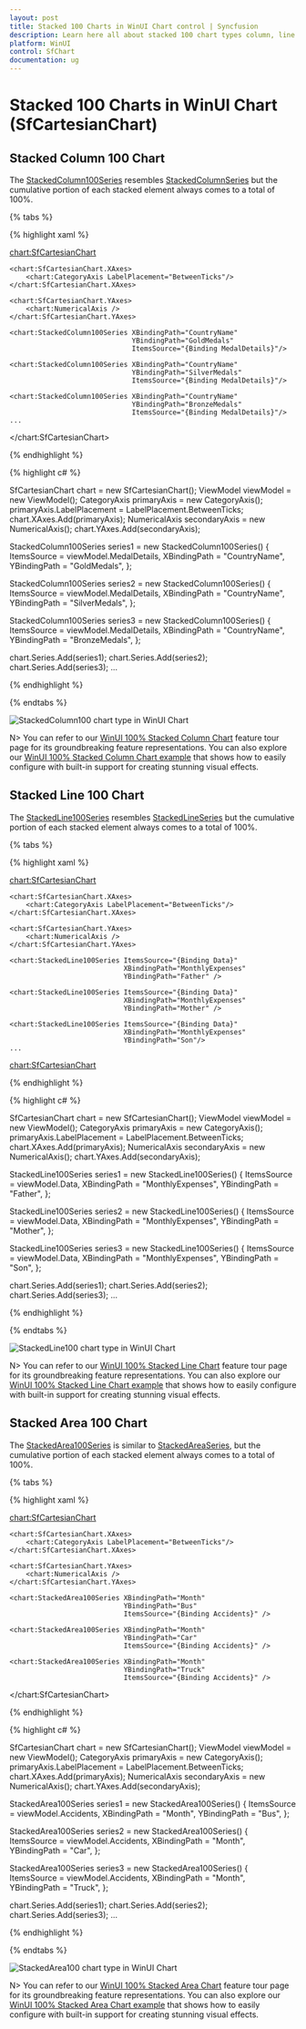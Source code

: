 ```yaml
---
layout: post
title: Stacked 100 Charts in WinUI Chart control | Syncfusion
description: Learn here all about stacked 100 chart types column, line and area in Syncfusion WinUI Chart (SfCartesianChart) control.
platform: WinUI
control: SfChart
documentation: ug
---
```


# Stacked 100 Charts in WinUI Chart (SfCartesianChart)

## Stacked Column 100 Chart

The [StackedColumn100Series](https://help.syncfusion.com/cr/winui/Syncfusion.UI.Xaml.Charts.StackedColumn100Series.html) resembles [StackedColumnSeries](https://help.syncfusion.com/cr/winui/Syncfusion.UI.Xaml.Charts.StackedColumnSeries.html) but the cumulative portion of each stacked element always comes to a total of 100%. 

{% tabs %}

{% highlight xaml %}

<chart:SfCartesianChart>
    
    <chart:SfCartesianChart.XAxes>
        <chart:CategoryAxis LabelPlacement="BetweenTicks"/>
    </chart:SfCartesianChart.XAxes>

    <chart:SfCartesianChart.YAxes>
        <chart:NumericalAxis />
    </chart:SfCartesianChart.YAxes>  

    <chart:StackedColumn100Series XBindingPath="CountryName" 
                                  YBindingPath="GoldMedals" 
                                  ItemsSource="{Binding MedalDetails}"/>

    <chart:StackedColumn100Series XBindingPath="CountryName"
                                  YBindingPath="SilverMedals" 
                                  ItemsSource="{Binding MedalDetails}"/>

    <chart:StackedColumn100Series XBindingPath="CountryName" 
                                  YBindingPath="BronzeMedals" 
                                  ItemsSource="{Binding MedalDetails}"/>
    ...
</chart:SfCartesianChart>

{% endhighlight %}

{% highlight c# %}

SfCartesianChart chart = new SfCartesianChart();
ViewModel viewModel = new ViewModel();
CategoryAxis primaryAxis = new CategoryAxis();
primaryAxis.LabelPlacement = LabelPlacement.BetweenTicks;
chart.XAxes.Add(primaryAxis);
NumericalAxis secondaryAxis = new NumericalAxis();
chart.YAxes.Add(secondaryAxis);

StackedColumn100Series series1 = new StackedColumn100Series()
{
    ItemsSource = viewModel.MedalDetails,
    XBindingPath = "CountryName",
    YBindingPath = "GoldMedals",
};

StackedColumn100Series series2 = new StackedColumn100Series()
{
    ItemsSource = viewModel.MedalDetails,
    XBindingPath = "CountryName",
    YBindingPath = "SilverMedals",
};

StackedColumn100Series series3 = new StackedColumn100Series()
{
    ItemsSource = viewModel.MedalDetails,
    XBindingPath = "CountryName",
    YBindingPath = "BronzeMedals",
};

chart.Series.Add(series1);
chart.Series.Add(series2);
chart.Series.Add(series3);
...

{% endhighlight %}

{% endtabs %}

![StackedColumn100 chart type in WinUI Chart](Stacking100_Series_Images/WinUI_Chart_stackedcolumn100.png)

N> You can refer to our [WinUI 100% Stacked Column Chart](https://www.syncfusion.com/winui-controls/charts/winui-stacked-column-100-chart) feature tour page for its groundbreaking feature representations. You can also explore our [WinUI 100% Stacked Column Chart example](https://github.com/syncfusion/winui-demos/blob/master/chart/Views/Cartesian%20Charts/Stacked100Chart/StackingColumn100Chart.xaml) that shows how to easily configure with built-in support for creating stunning visual effects.

## Stacked Line 100 Chart

The [StackedLine100Series](https://help.syncfusion.com/cr/winui/Syncfusion.UI.Xaml.Charts.StackedLine100Series.html) resembles [StackedLineSeries](https://help.syncfusion.com/cr/winui/Syncfusion.UI.Xaml.Charts.StackedLineSeries.html) but the cumulative portion of each stacked element always comes to a total of 100%. 

{% tabs %}

{% highlight xaml %}

<chart:SfCartesianChart>
    
    <chart:SfCartesianChart.XAxes>
        <chart:CategoryAxis LabelPlacement="BetweenTicks"/>
    </chart:SfCartesianChart.XAxes>

    <chart:SfCartesianChart.YAxes>
        <chart:NumericalAxis />
    </chart:SfCartesianChart.YAxes>  

    <chart:StackedLine100Series ItemsSource="{Binding Data}" 
                                XBindingPath="MonthlyExpenses" 
                                YBindingPath="Father" />

    <chart:StackedLine100Series ItemsSource="{Binding Data}"
                                XBindingPath="MonthlyExpenses"  
                                YBindingPath="Mother" />

    <chart:StackedLine100Series ItemsSource="{Binding Data}"
                                XBindingPath="MonthlyExpenses" 
                                YBindingPath="Son"/>
    ...
<chart:SfCartesianChart>

{% endhighlight %}

{% highlight c# %}

SfCartesianChart chart = new SfCartesianChart();
ViewModel viewModel = new ViewModel();
CategoryAxis primaryAxis = new CategoryAxis();
primaryAxis.LabelPlacement = LabelPlacement.BetweenTicks;
chart.XAxes.Add(primaryAxis);
NumericalAxis secondaryAxis = new NumericalAxis();
chart.YAxes.Add(secondaryAxis);

StackedLine100Series series1 = new StackedLine100Series()
{
    ItemsSource = viewModel.Data,
    XBindingPath = "MonthlyExpenses",
    YBindingPath = "Father",
};

StackedLine100Series series2 = new StackedLine100Series()
{
    ItemsSource = viewModel.Data,
    XBindingPath = "MonthlyExpenses",
    YBindingPath = "Mother",
};

StackedLine100Series series3 = new StackedLine100Series()
{
    ItemsSource = viewModel.Data,
    XBindingPath = "MonthlyExpenses",
    YBindingPath = "Son",
};

chart.Series.Add(series1);
chart.Series.Add(series2);
chart.Series.Add(series3);
...

{% endhighlight %}

{% endtabs %}

![StackedLine100 chart type in WinUI Chart](Stacking100_Series_Images/WinUI_Chart_Stackedline100.png)

N> You can refer to our [WinUI 100% Stacked Line Chart](https://www.syncfusion.com/winui-controls/charts/winui-stacked-line-100-chart) feature tour page for its groundbreaking feature representations. You can also explore our [WinUI 100% Stacked Line Chart example](https://github.com/syncfusion/winui-demos/blob/master/chart/Views/Stacking%20Charts%20100/StackingLine100Chart.xaml) that shows how to easily configure with built-in support for creating stunning visual effects.

## Stacked Area 100 Chart

The [StackedArea100Series](https://help.syncfusion.com/cr/winui/Syncfusion.UI.Xaml.Charts.StackedArea100Series.html) is similar to [StackedAreaSeries](https://help.syncfusion.com/cr/winui/Syncfusion.UI.Xaml.Charts.StackedAreaSeries.html), but the cumulative portion of each stacked element always comes to a total of 100%. 

{% tabs %}

{% highlight xaml %}

<chart:SfCartesianChart>
    
    <chart:SfCartesianChart.XAxes>
        <chart:CategoryAxis LabelPlacement="BetweenTicks"/>
    </chart:SfCartesianChart.XAxes>

    <chart:SfCartesianChart.YAxes>
        <chart:NumericalAxis />
    </chart:SfCartesianChart.YAxes>  
    
    <chart:StackedArea100Series XBindingPath="Month"         
                                YBindingPath="Bus" 
                                ItemsSource="{Binding Accidents}" />

    <chart:StackedArea100Series XBindingPath="Month" 
                                YBindingPath="Car" 
                                ItemsSource="{Binding Accidents}" />

    <chart:StackedArea100Series XBindingPath="Month" 
                                YBindingPath="Truck" 
                                ItemsSource="{Binding Accidents}" />
</chart:SfCartesianChart>

{% endhighlight %}

{% highlight c# %}

SfCartesianChart chart = new SfCartesianChart();
ViewModel viewModel = new ViewModel();
CategoryAxis primaryAxis = new CategoryAxis();
primaryAxis.LabelPlacement = LabelPlacement.BetweenTicks;
chart.XAxes.Add(primaryAxis);
NumericalAxis secondaryAxis = new NumericalAxis();
chart.YAxes.Add(secondaryAxis);

StackedArea100Series series1 = new StackedArea100Series()
{
    ItemsSource = viewModel.Accidents,
    XBindingPath = "Month",
    YBindingPath = "Bus",
};

StackedArea100Series series2 = new StackedArea100Series()
{
    ItemsSource = viewModel.Accidents,
    XBindingPath = "Month",
    YBindingPath = "Car",
};

StackedArea100Series series3 = new StackedArea100Series()
{
    ItemsSource = viewModel.Accidents,
    XBindingPath = "Month",
    YBindingPath = "Truck",
};

chart.Series.Add(series1);
chart.Series.Add(series2);
chart.Series.Add(series3);
...

{% endhighlight %}

{% endtabs %}

![StackedArea100 chart type in WinUI Chart](Stacking100_Series_Images/WinUI_Chart_Stackedarea100.png)

N> You can refer to our [WinUI 100% Stacked Area Chart](https://www.syncfusion.com/winui-controls/charts/winui-stacked-area-100-chart) feature tour page for its groundbreaking feature representations. You can also explore our [WinUI 100% Stacked Area Chart example](https://github.com/syncfusion/winui-demos/blob/master/chart/Views/Cartesian%20Charts/Stacked100Chart/StackingArea100Chart.xaml) that shows how to easily configure with built-in support for creating stunning visual effects.